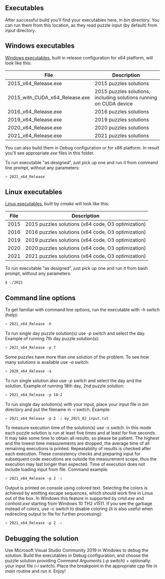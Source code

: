 ## Executables

After successful build you'll find your executables here, in *bin* directory. You can run them from this location, as they read puzzle input (by default) from *input* directory.

## Windows executables

[Windows executables](../windows), built in release configuration for x64 platform, will look like this:

File | Description
------------ | -------------
2015_x64_Release.exe | 2015 puzzles solutions
2015_with_CUDA_x64_Release.exe | 2015 puzzles solutions, including solutions running on CUDA device
2016_x64_Release.exe | 2016 puzzles solutions
2019_x64_Release.exe | 2019 puzzles solutions
2020_x64_Release.exe | 2020 puzzles solutions
2021_x64_Release.exe | 2021 puzzles solutions

You can also build them in Debug configuration or for x86 platform. In result you'll see appropriate *exe* files in this folder.

To run executable "as designed", just pick up one and run it from command line prompt, without any parameters:
```sh
> 2021_x64_Release
```

## Linux executables

[Linux executables](../linux), built by *cmake* will look like this:

File | Description
------------ | -------------
2015 | 2015 puzzles solutions (x64 code, O3 optimization)
2016 | 2016 puzzles solutions (x64 code, O3 optimization)
2019 | 2019 puzzles solutions (x64 code, O3 optimization)
2020 | 2020 puzzles solutions (x64 code, O3 optimization)
2021 | 2021 puzzles solutions (x64 code, O3 optimization)

To run executable "as designed", just pick up one and run it from bash prompt, without any parameters:
```sh
$ ./2021
```

## Command line options

To get familiar with command line options, run the executable with *-h* switch (help):
```sh
> 2021_x64_Release -h
```

To run single day puzzle solution(s) use *-p* switch and select the day. Example of running 7th day puzzle solution(s):
```sh
> 2021_x64_Release -p 7
```

Some puzzles have more than one solution of the problem. To see how many solutions is available use *-a* switch:
```sh
> 2020_x64_Release -a
```

To run single solution also use *-p* switch and select the day and the solution. Example of running 18th day, 2nd puzzle solution:
```sh
> 2021_x64_Release -p 18:2
```

To run single day solution(s) with your input, place your input file in *bin* directory and put the filename in *-i* switch. Example:
```sh
> 2021_x64_Release -p 2 -i my_2021_02_input.txt
```

To measure execution time of the solution(s) use *-s* switch. In this mode each puzzle solution is run at least five times and at least for five seconds. It may take some time to obtain all results, so please be patient. The highest and the lowest time measurements are dropped, the average time of all remaining executions is printed. Repeatability of results is checked after each execution. These consistency checks and preparing input for subsequent code executions are outside the measurement scope, thus the execution may last longer than expected. Time of execution does not include loading input from file. Command example:
```sh
> 2021_x64_Release -p 2 -s
```

Output is printed on console using colored text. Selecting the colors is achieved by emitting escape sequences, which should work fine in Linux out of the box. In Windows this feature in supported by *cmd.exe* and *conhost.exe* starting from Windows 10 TH2 v1511. If you see the garbage instead of colors, use *-c* switch to disable coloring (it is also useful when redirecting output to file for further processing):
```sh
> 2021_x64_Release -p 2 -c
```

## Debugging the solution

Use Microsoft Visual Studio Community 2019 in Windows to debug the solution. Build the executables in Debug configuration, and choose the puzzle solution providing *Command Arguments* (*-p* switch) + optionally: your input file (*-i* switch). Place the breakpoint in the appropriate *cpp* file in *main* routine and run it. Enjoy!
